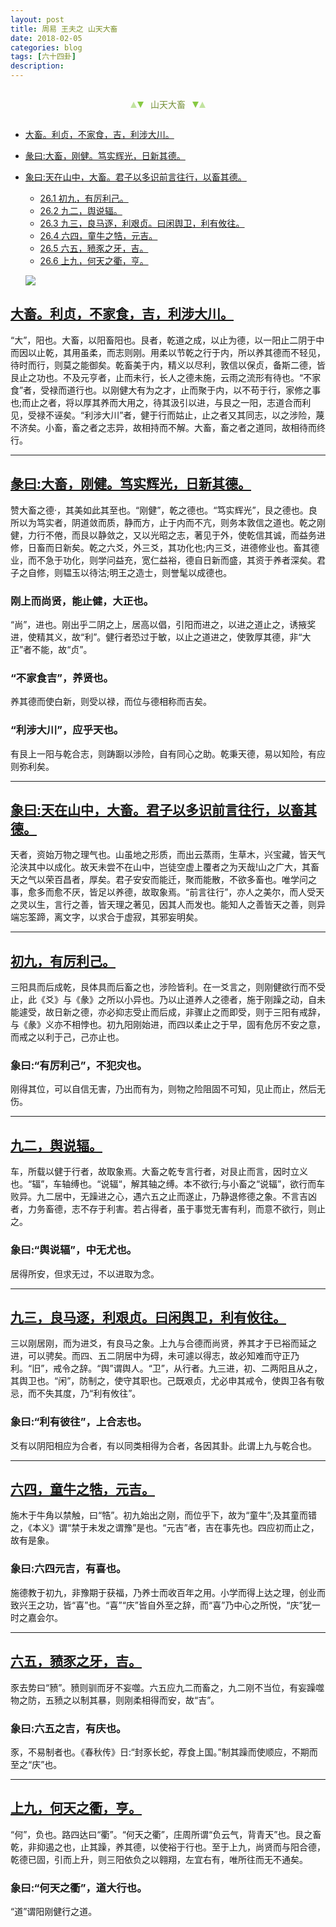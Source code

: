 ```yaml
---
layout: post
title: 周易 王夫之 山天大畜
date: 2018-02-05
categories: blog
tags: [六十四卦]
description: 
---
```


<span id = "jump"></span>


<section style="margin: 0px auto; text-align: center;">
    <section class="xhr" style="width: 0px; height: 0px; border-left: 5px solid transparent; border-right: 5px solid transparent; border-bottom: 10px solid rgb(135, 201, 67); display: inline-block; opacity: 0.5; border-top-color: rgb(135, 201, 67);"></section>
    <section class="xhr" style="width: 0px; height: 0px; border-left: 5px solid transparent; border-right: 5px solid transparent; border-top: 10px solid rgb(135, 201, 67); display: inline-block; margin-left: -3px; border-bottom-color: rgb(135, 201, 67);"></section>
    <section style="
margin-left: 0.5em;
display: inline-block;">
        <p>
            <span style="color: rgb(118, 146, 60);">山天大畜</span>
        </p>
    </section>
    <section class="xhr" style="margin-left: 0.5em; width: 0px; height: 0px; border-left: 5px solid transparent; border-right: 5px solid transparent; border-top: 10px solid rgb(135, 201, 67); display: inline-block; border-bottom-color: rgb(135, 201, 67);"></section>
    <section class="xhr" style="width: 0px; height: 0px; border-left: 5px solid transparent; border-right: 5px solid transparent; border-bottom: 10px solid rgb(135, 201, 67); display: inline-block; opacity: 0.5; margin-left: -3px; border-top-color: rgb(135, 201, 67);"></section>
</section>

- [大畜。利贞，不家食，吉，利涉大川。](#jump大畜)
- [彖曰:大畜，刚健。笃实辉光，日新其德。](#jump刚健)
- [象曰:天在山中，大畜。君子以多识前言往行，以畜其德。](#jump天在山中)
  - [26.1 初九，有厉利己。](#jump有厉利己)
  - [26.2 九二，舆说辐。](#jump舆说辐)
  - [26.3 九三，良马逐，利艰贞。曰闲舆卫，利有攸往。](#jump良马逐)
  - [26.4 六四，童牛之牿，元吉。](#jump童牛之牿)
  - [26.5 六五，豮豕之牙，吉。](#jump豮豕之牙)
  - [26.6 上九，何天之衢，亨。](#jump何天之衢)
  
  ![](http://www.guoyi360.com/uploads/allimg/130727/1-130HG1314B14.jpg)


<span id = "jump大畜"></span>
## [大畜。利贞，不家食，吉，利涉大川。](#jump)
“大”，阳也。大畜，以阳畜阳也。艮者，乾道之成，以止为德，以一阳止二阴于中而因以止乾，其用虽柔，而志则刚。用柔以节乾之行于内，所以养其德而不轻见，待时而行，则莫之能御矣。乾畜美于内，精义以尽利，敦信以保贞，备斯二德，皆艮止之功也。不及元亨者，止而未行，长人之德未施，云雨之流形有待也。“不家食”者，受禄而道行也。以刚健大有为之才，止而聚于内，以不苟于行，家修之事也;而止之者，将以厚其养而大用之，待其汲引以进，与艮之一阳，志道合而利见，受禄不诬矣。“利涉大川”者，健于行而姑止，止之者又其同志，以之涉险，蔑不济矣。小畜，畜之者之志异，故相持而不解。大畜，畜之者之道同，故相待而终行。

----

<span id = "jump刚健"></span>
## [彖曰:大畜，刚健。笃实辉光，日新其德。](#jump)
赞大畜之德·，其美如此其至也。“刚健”，乾之德也。“笃实辉光”，艮之德也。良所以为笃实者，阴道敛而质，静而方，止于内而不亢，则务本敦信之道也。乾之刚健，力行不倦，而艮以静敛之，又以光昭之志，著见于外，使乾信其诚，而益务进修，日畜而日新矣。乾之六爻，外三爻，其功化也;内三爻，进德修业也。畜其德业，而不急于功化，则学问益充，宽仁益裕，德自日新而盛，其资于养者深矣。君子之自修，则韫玉以待沽;明王之造士，则誉髦以成德也。

### 刚上而尚贤，能止健，大正也。
“尚”，进也。刚出乎二阴之上，居高以倡，引阳而进之，以进之道止之，诱掖奖进，使精其义，故“利”。健行者恐过于敏，以止之道进之，使敦厚其德，非“大正”者不能，故“贞”。

### “不家食吉”，养贤也。
养其德而使白新，则受以禄，而位与德相称而吉矣。

### “利涉大川”，应乎天也。
有艮上一阳与乾合志，则踌蹰以涉险，自有同心之助。乾秉天德，易以知险，有应则弥利矣。

----

<span id = "jump天在山中"></span>
## [象曰:天在山中，大畜。君子以多识前言往行，以畜其德。](#jump)
天者，资始万物之理气也。山虽地之形质，而出云蒸雨，生草木，兴宝藏，皆天气沦浃其中以成化。故天未尝不在山中，岂徒空虚上覆者之为天哉!山之广大，其畜天之气以荣百昌者，厚矣。君子安安而能迁，聚而能散，不欲多畜也。唯学问之事，愈多而愈不厌，皆足以养德，故取象焉。“前言往行”，亦人之美尔，而人受天之灵以生，言行之善，皆天理之著见，因其人而发也。能知人之善皆天之善，则异端忘筌蹄，离文字，以求合于虚寂，其邪妄明矣。

----

<span id = "jump有厉利己"></span>
## [初九，有厉利己。](#jump)
三阳具而后成乾，艮体具而后畜之也，涉险皆利。在一爻言之，则刚健欲行而不受止，此《爻》与《彖》之所以小异也。乃以止道养人之德者，施于刚躁之动，自未能遽受，故日新之德，亦必抑志受止而后成，非骤止之而即受，则于三阳有戒辞，与《彖》义亦不相悖也。初九阳刚始进，而四以柔止之于早，固有危厉不安之意，而戒之以利于己，己亦止也。

### 象曰:“有厉利己”，不犯灾也。
刚得其位，可以自信无害，乃出而有为，则物之险阻固不可知，见止而止，然后无伤。

----

<span id = "jump舆说辐"></span>
## [九二，舆说辐。](#jump)
车，所载以健于行者，故取象焉。大畜之乾专言行者，对艮止而言，因时立义也。“辐”，车轴缚也。“说辐“，解其轴之缚。本不欲行;与小畜之“说辐”，欲行而车败异。九二居中，无躁进之心，遇六五之止而遂止，乃静退修德之象。不言吉凶者，力务畜德，志不存于利害。若占得者，虽于事觉无害有利，而意不欲行，则止之。

### 象曰:“舆说辐”，中无尤也。
居得所安，但求无过，不以进取为念。

----

<span id = "jump良马逐"></span>
## [九三，良马逐，利艰贞。曰闲舆卫，利有攸往。](#jump)
三以刚居刚，而为进爻，有良马之象。上九与合德而尚贤，养其才于已裕而延之进，可以骋矣。而四、五二阴居中为碍，未可遽以得志，故必知难而守正乃利。“旧”，戒令之辞。“舆”谓舆人。“卫”，从行者。九三进，初、二两阳且从之，其舆卫也。“闲”，防制之，使守其职也。己既艰贞，尤必申其戒令，使舆卫各有敬忌，而不失其度，乃“利有攸往”。

### 象曰:“利有彼往”，上合志也。
爻有以阴阳相应为合者，有以同类相得为合者，各因其卦。此谓上九与乾合也。

----

<span id = "jump童牛之牿"></span>
## [六四，童牛之牿，元吉。](#jump)
施木于牛角以禁触，曰“牿”。初九始出之刚，而位乎下，故为“童牛”;及其童而错之，《本义》谓“禁于未发之谓豫”是也。“元吉”者，吉在事先也。四应初而止之，故有是象。

### 象曰:六四元吉，有喜也。
施德教于初九，非豫期于获福，乃养士而收百年之用。小学而得上达之理，创业而致兴王之功，皆“喜”也。“喜”“庆”皆自外至之辞，而“喜”乃中心之所悦，“庆”犹一时之嘉会尔。

----

<span id = "jump豮豕之牙"></span>
## [六五，豮豕之牙，吉。](#jump)
豕去势曰“豮”。豮则驯而牙不妄噬。六五应九二而畜之，九二刚不当位，有妄躁噬物之防，五豮之以制其暴，则刚柔相得而安，故“吉”。

### 象曰:六五之吉，有庆也。
豕，不易制者也。《春秋传》日:“封豕长蛇，荐食上国。”制其躁而使顺应，不期而至之“庆”也。

----

<span id = "jump何天之衢"></span>
## [上九，何天之衢，亨。](#jump)
“何”，负也。路四达曰“衢”。“何天之衢”，庄周所谓“负云气，背青天”也。艮之畜乾，非抑遏之也，止其躁，养其德，以使裕于行也。至于上九，尚贤而与阳合德，乾德已固，引而上升，则三阳依负之以翱翔，左宜右有，唯所往而无不通矣。

### 象曰:“何天之衢”，道大行也。
“道”谓阳刚健行之道。



